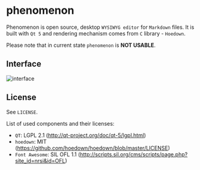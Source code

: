 phenomenon
==========

Phenomenon is open source, desktop `WYSIWYG editor` for `Markdown` files. It is built with `Qt 5` and rendering mechanism comes from `C` library - `Hoedown`.

Please note that in current state `phenomenon` is **NOT USABLE**.

Interface
---------

![interface](http://solusipse.net/misc/phenomenon_new.png)

License
---------

See `LICENSE`.

List of used components and their licenses:
- `QT`: LGPL 2.1 (http://qt-project.org/doc/qt-5/lgpl.html)
- `hoedown`: MIT (https://github.com/hoedown/hoedown/blob/master/LICENSE)
- `Font Awesome`: SIL OFL 1.1 (http://scripts.sil.org/cms/scripts/page.php?site_id=nrsi&id=OFL)
